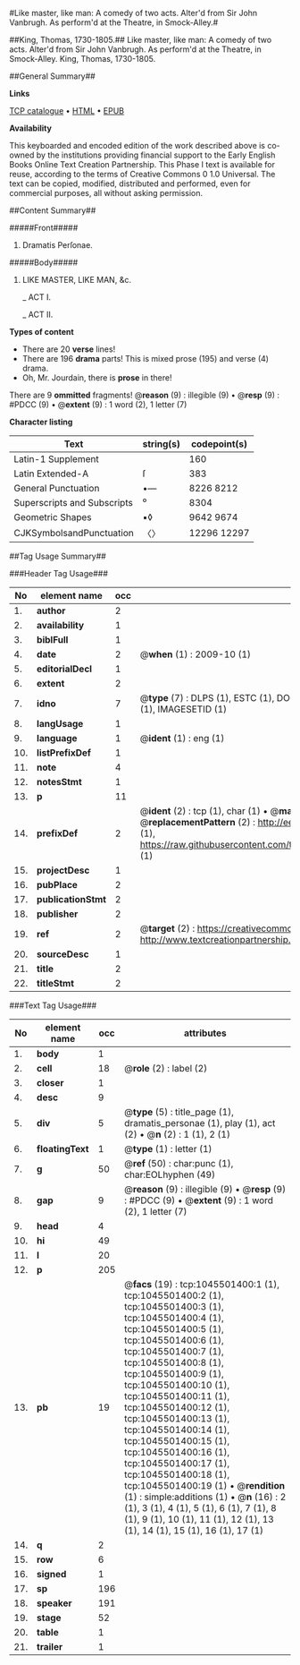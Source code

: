 #Like master, like man: A comedy of two acts. Alter'd from Sir John Vanbrugh. As perform'd at the Theatre, in Smock-Alley.#

##King, Thomas, 1730-1805.##
Like master, like man: A comedy of two acts. Alter'd from Sir John Vanbrugh. As perform'd at the Theatre, in Smock-Alley.
King, Thomas, 1730-1805.

##General Summary##

**Links**

[TCP catalogue](http://www.ota.ox.ac.uk/tcp/)  • 
[HTML](http://tei.it.ox.ac.uk/tcp/Texts-HTML/free/004/004817955.html)  • 
[EPUB](http://tei.it.ox.ac.uk/tcp/Texts-EPUB/free/004/004817955.epub)

**Availability**

This keyboarded and encoded edition of the
	       work described above is co-owned by the institutions
	       providing financial support to the Early English Books
	       Online Text Creation Partnership. This Phase I text is
	       available for reuse, according to the terms of Creative
	       Commons 0 1.0 Universal. The text can be copied,
	       modified, distributed and performed, even for
	       commercial purposes, all without asking permission.


##Content Summary##

#####Front#####

1. Dramatis Perſonae.

#####Body#####

1. LIKE MASTER, LIKE MAN, &c.

    _ ACT I.

    _ ACT II.

**Types of content**

  * There are 20 **verse** lines!
  * There are 196 **drama** parts! This is mixed prose (195) and verse (4) drama.
  * Oh, Mr. Jourdain, there is **prose** in there!

There are 9 **ommitted** fragments! 
 @__reason__ (9) : illegible (9)  •  @__resp__ (9) : #PDCC (9)  •  @__extent__ (9) : 1 word (2), 1 letter (7)

**Character listing**


|Text|string(s)|codepoint(s)|
|---|---|---|
|Latin-1 Supplement| |160|
|Latin Extended-A|ſ|383|
|General Punctuation|•—|8226 8212|
|Superscripts             and Subscripts|⁰|8304|
|Geometric Shapes|▪◊|9642 9674|
|CJKSymbolsandPunctuation|〈〉|12296 12297|

##Tag Usage Summary##

###Header Tag Usage###

|No|element name|occ|attributes|
|---|---|---|---|
|1.|__author__|2||
|2.|__availability__|1||
|3.|__biblFull__|1||
|4.|__date__|2| @__when__ (1) : 2009-10 (1)|
|5.|__editorialDecl__|1||
|6.|__extent__|2||
|7.|__idno__|7| @__type__ (7) : DLPS (1), ESTC (1), DOCNO (1), TCP (1), GALEDOCNO (1), CONTENTSET (1), IMAGESETID (1)|
|8.|__langUsage__|1||
|9.|__language__|1| @__ident__ (1) : eng (1)|
|10.|__listPrefixDef__|1||
|11.|__note__|4||
|12.|__notesStmt__|1||
|13.|__p__|11||
|14.|__prefixDef__|2| @__ident__ (2) : tcp (1), char (1)  •  @__matchPattern__ (2) : ([0-9\-]+):([0-9IVX]+) (1), (.+) (1)  •  @__replacementPattern__ (2) : http://eebo.chadwyck.com/downloadtiff?vid=$1&page=$2 (1), https://raw.githubusercontent.com/textcreationpartnership/Texts/master/tcpchars.xml#$1 (1)|
|15.|__projectDesc__|1||
|16.|__pubPlace__|2||
|17.|__publicationStmt__|2||
|18.|__publisher__|2||
|19.|__ref__|2| @__target__ (2) : https://creativecommons.org/publicdomain/zero/1.0/ (1), http://www.textcreationpartnership.org/docs/. (1)|
|20.|__sourceDesc__|1||
|21.|__title__|2||
|22.|__titleStmt__|2||


###Text Tag Usage###

|No|element name|occ|attributes|
|---|---|---|---|
|1.|__body__|1||
|2.|__cell__|18| @__role__ (2) : label (2)|
|3.|__closer__|1||
|4.|__desc__|9||
|5.|__div__|5| @__type__ (5) : title_page (1), dramatis_personae (1), play (1), act (2)  •  @__n__ (2) : 1 (1), 2 (1)|
|6.|__floatingText__|1| @__type__ (1) : letter (1)|
|7.|__g__|50| @__ref__ (50) : char:punc (1), char:EOLhyphen (49)|
|8.|__gap__|9| @__reason__ (9) : illegible (9)  •  @__resp__ (9) : #PDCC (9)  •  @__extent__ (9) : 1 word (2), 1 letter (7)|
|9.|__head__|4||
|10.|__hi__|49||
|11.|__l__|20||
|12.|__p__|205||
|13.|__pb__|19| @__facs__ (19) : tcp:1045501400:1 (1), tcp:1045501400:2 (1), tcp:1045501400:3 (1), tcp:1045501400:4 (1), tcp:1045501400:5 (1), tcp:1045501400:6 (1), tcp:1045501400:7 (1), tcp:1045501400:8 (1), tcp:1045501400:9 (1), tcp:1045501400:10 (1), tcp:1045501400:11 (1), tcp:1045501400:12 (1), tcp:1045501400:13 (1), tcp:1045501400:14 (1), tcp:1045501400:15 (1), tcp:1045501400:16 (1), tcp:1045501400:17 (1), tcp:1045501400:18 (1), tcp:1045501400:19 (1)  •  @__rendition__ (1) : simple:additions (1)  •  @__n__ (16) : 2 (1), 3 (1), 4 (1), 5 (1), 6 (1), 7 (1), 8 (1), 9 (1), 10 (1), 11 (1), 12 (1), 13 (1), 14 (1), 15 (1), 16 (1), 17 (1)|
|14.|__q__|2||
|15.|__row__|6||
|16.|__signed__|1||
|17.|__sp__|196||
|18.|__speaker__|191||
|19.|__stage__|52||
|20.|__table__|1||
|21.|__trailer__|1||
